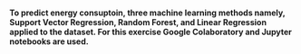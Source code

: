 #### To predict energy consuptoin, three machine learning methods namely, Support Vector Regression, Random Forest, and Linear Regression applied to the dataset. For this exercise Google Colaboratory and Jupyter notebooks are used.
